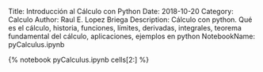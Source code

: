 Title: Introducción al Cálculo con Python
Date: 2018-10-20
Category: Calculo
Author: Raul E. Lopez Briega
Description: Cálculo con python. Qué es el cálculo, historia, funciones, límites, derivadas, integrales, teorema fundamental del cálculo, aplicaciones, ejemplos en python
NotebookName: pyCalculus.ipynb

{% notebook pyCalculus.ipynb cells[2:] %}
